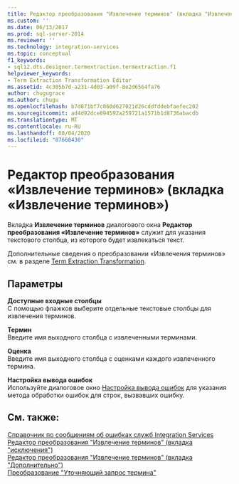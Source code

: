 ```yaml
---
title: Редактор преобразования "Извлечение терминов" (вкладка "Извлечение терминов") | Документация Майкрософт
ms.custom: ''
ms.date: 06/13/2017
ms.prod: sql-server-2014
ms.reviewer: ''
ms.technology: integration-services
ms.topic: conceptual
f1_keywords:
- sql12.dts.designer.termextraction.termextraction.f1
helpviewer_keywords:
- Term Extraction Transformation Editor
ms.assetid: 4c305b7d-a231-4d03-a09f-8e2d6564fa76
author: chugugrace
ms.author: chugu
ms.openlocfilehash: b7d871bf7c060d627021d26cddfddebfaefec202
ms.sourcegitcommit: ad4d92dce894592a259721a1571b1d8736abacdb
ms.translationtype: MT
ms.contentlocale: ru-RU
ms.lasthandoff: 08/04/2020
ms.locfileid: "87668430"
---
```

# <a name="term-extraction-transformation-editor-term-extraction-tab"></a>Редактор преобразования «Извлечение терминов» (вкладка «Извлечение терминов»)
  Вкладка **Извлечение терминов** диалогового окна **Редактор преобразования «Извлечение терминов»** служит для указания текстового столбца, из которого будет извлекаться текст.  
  
 Дополнительные сведения о преобразовании «Извлечения терминов» см. в разделе [Term Extraction Transformation](data-flow/transformations/term-extraction-transformation.md).  
  
## <a name="options"></a>Параметры  
 **Доступные входные столбцы**  
 С помощью флажков выберите отдельные текстовые столбцы для извлечения терминов.  
  
 **Термин**  
 Введите имя выходного столбца с извлеченными терминами.  
  
 **Оценка**  
 Введите имя выходного столбца с оценками каждого извлеченного термина.  
  
 **Настройка вывода ошибок**  
 Используйте диалоговое окно [Настройка вывода ошибок](../../2014/integration-services/configure-error-output.md) для указания метода обработки ошибок для строк, вызвавших ошибку.  
  
## <a name="see-also"></a>См. также:  
 [Справочник по сообщениям об ошибках служб Integration Services](../../2014/integration-services/integration-services-error-and-message-reference.md)   
 [Редактор преобразования "Извлечение терминов" &#40;вкладка "исключения"&#41;](../../2014/integration-services/term-extraction-transformation-editor-exclusion-tab.md)   
 [Редактор преобразования "Извлечение терминов" &#40;вкладка "Дополнительно"&#41;](../../2014/integration-services/term-extraction-transformation-editor-advanced-tab.md)   
 [Преобразование "Уточняющий запрос термина"](data-flow/transformations/lookup-transformation.md)  
  
  
